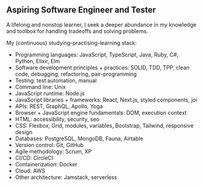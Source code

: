 ## Aspiring Software Engineer and Tester

A lifelong and nonstop learner, I seek a deeper abundance in my knowledge and toolbox for handling tradeoffs and solving problems.

My (continuous) studying-practising-learning stack:

- Programming languages: JavaScript, TypeScript, Java, Ruby, C#, Python, Elixir, Elm
- Software development principles + practices: SOLID, TDD, TPP, clean code, debugging, refactoring, pair-programming
- Testing: test automation, manual
- Command line: Unix
- JavaScript runtime: Node.js
- JavaScript libraries + frameworks: React, Next.js, styled components, joi
- APIs: REST, GraphQL, Apollo, Yoga
- Browser + JavaScript engine fundamentals: DOM, execution context
- HTML: accessibility, security, seo
- CSS: Flexbox, Grid, modules, variables, Bootstrap, Tailwind, responsive design
- Databases: PostgreSQL, MongoDB, Fauna, Airtable
- Version control: Git, GitHub
- Agile methodology: Scrum, XP
- CI/CD: CircleCI
- Containerization: Docker
- Cloud: AWS
- Other architecture: Jamstack, serverless


<!--
**dwyafon/dwyafon** is a ✨ _special_ ✨ repository because its `README.md` (this file) appears on your GitHub profile.

Here are some ideas to get you started:

- 🔭 I’m currently working on ...
- 🌱 I’m currently learning ...
- 👯 I’m looking to collaborate on ...
- 🤔 I’m looking for help with ...
- 💬 Ask me about ...
- 📫 How to reach me: ...
- 😄 Pronouns: ...
- ⚡ Fun fact: ...
-->
